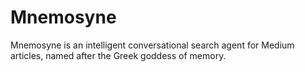# Mnemosyne
Mnemosyne is an intelligent conversational search agent for Medium articles, named after the Greek goddess of memory.
